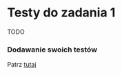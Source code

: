 # Testy do zadania 1

TODO

### Dodawanie swoich testów

Patrz [tutaj](https://gitlab.com/mimuw-ipp-2021/testy-duze-zadanie-3)
